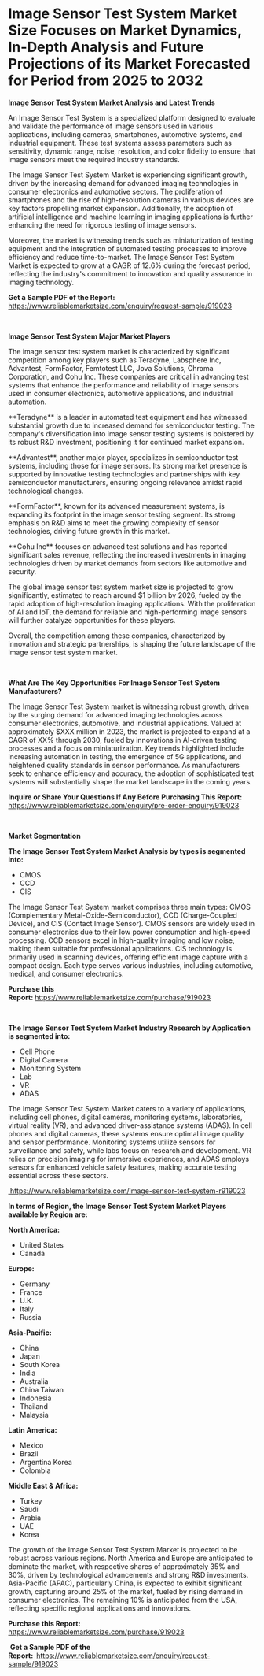 <p><h1>Image Sensor Test System Market Size Focuses on Market Dynamics, In-Depth Analysis and Future Projections of its Market Forecasted for Period from 2025 to 2032</h1></p><p><strong>Image Sensor Test System Market Analysis and Latest Trends</strong></p>
<p><p>An Image Sensor Test System is a specialized platform designed to evaluate and validate the performance of image sensors used in various applications, including cameras, smartphones, automotive systems, and industrial equipment. These test systems assess parameters such as sensitivity, dynamic range, noise, resolution, and color fidelity to ensure that image sensors meet the required industry standards.</p><p>The Image Sensor Test System Market is experiencing significant growth, driven by the increasing demand for advanced imaging technologies in consumer electronics and automotive sectors. The proliferation of smartphones and the rise of high-resolution cameras in various devices are key factors propelling market expansion. Additionally, the adoption of artificial intelligence and machine learning in imaging applications is further enhancing the need for rigorous testing of image sensors.</p><p>Moreover, the market is witnessing trends such as miniaturization of testing equipment and the integration of automated testing processes to improve efficiency and reduce time-to-market. The Image Sensor Test System Market is expected to grow at a CAGR of 12.6% during the forecast period, reflecting the industry's commitment to innovation and quality assurance in imaging technology.</p></p>
<p><strong>Get a Sample PDF of the Report:&nbsp;</strong> <a href="https://www.reliablemarketsize.com/enquiry/request-sample/919023?utm_campaign=1898&utm_medium=2&utm_source=Github&utm_content=ia&utm_term=18042025&utm_id=image-sensor-test-system">https://www.reliablemarketsize.com/enquiry/request-sample/919023</a></p>
<p>&nbsp;</p>
<p><strong>Image Sensor Test System Major Market Players</strong></p>
<p><p>The image sensor test system market is characterized by significant competition among key players such as Teradyne, Labsphere Inc, Advantest, FormFactor, Femtotest LLC, Jova Solutions, Chroma Corporation, and Cohu Inc. These companies are critical in advancing test systems that enhance the performance and reliability of image sensors used in consumer electronics, automotive applications, and industrial automation.</p><p>**Teradyne** is a leader in automated test equipment and has witnessed substantial growth due to increased demand for semiconductor testing. The company's diversification into image sensor testing systems is bolstered by its robust R&D investment, positioning it for continued market expansion.</p><p>**Advantest**, another major player, specializes in semiconductor test systems, including those for image sensors. Its strong market presence is supported by innovative testing technologies and partnerships with key semiconductor manufacturers, ensuring ongoing relevance amidst rapid technological changes.</p><p>**FormFactor**, known for its advanced measurement systems, is expanding its footprint in the image sensor testing segment. Its strong emphasis on R&D aims to meet the growing complexity of sensor technologies, driving future growth in this market.</p><p>**Cohu Inc** focuses on advanced test solutions and has reported significant sales revenue, reflecting the increased investments in imaging technologies driven by market demands from sectors like automotive and security.</p><p>The global image sensor test system market size is projected to grow significantly, estimated to reach around $1 billion by 2026, fueled by the rapid adoption of high-resolution imaging applications. With the proliferation of AI and IoT, the demand for reliable and high-performing image sensors will further catalyze opportunities for these players. </p><p>Overall, the competition among these companies, characterized by innovation and strategic partnerships, is shaping the future landscape of the image sensor test system market.</p></p>
<p>&nbsp;</p>
<p><strong>What Are The Key Opportunities For Image Sensor Test System Manufacturers?</strong></p>
<p><p>The Image Sensor Test System market is witnessing robust growth, driven by the surging demand for advanced imaging technologies across consumer electronics, automotive, and industrial applications. Valued at approximately $XXX million in 2023, the market is projected to expand at a CAGR of XX% through 2030, fueled by innovations in AI-driven testing processes and a focus on miniaturization. Key trends highlighted include increasing automation in testing, the emergence of 5G applications, and heightened quality standards in sensor performance. As manufacturers seek to enhance efficiency and accuracy, the adoption of sophisticated test systems will substantially shape the market landscape in the coming years.</p></p>
<p><strong>Inquire or Share Your Questions If Any Before Purchasing This Report:</strong> <a href="https://www.reliablemarketsize.com/enquiry/pre-order-enquiry/919023?utm_campaign=1898&utm_medium=2&utm_source=Github&utm_content=ia&utm_term=18042025&utm_id=image-sensor-test-system">https://www.reliablemarketsize.com/enquiry/pre-order-enquiry/919023</a></p>
<p>&nbsp;</p>
<p><strong>Market Segmentation</strong></p>
<p><strong>The Image Sensor Test System Market Analysis by types is segmented into:</strong></p>
<p><ul><li>CMOS</li><li>CCD</li><li>CIS</li></ul></p>
<p><p>The Image Sensor Test System market comprises three main types: CMOS (Complementary Metal-Oxide-Semiconductor), CCD (Charge-Coupled Device), and CIS (Contact Image Sensor). CMOS sensors are widely used in consumer electronics due to their low power consumption and high-speed processing. CCD sensors excel in high-quality imaging and low noise, making them suitable for professional applications. CIS technology is primarily used in scanning devices, offering efficient image capture with a compact design. Each type serves various industries, including automotive, medical, and consumer electronics.</p></p>
<p><strong>Purchase this Report:&nbsp;</strong><a href="https://www.reliablemarketsize.com/purchase/919023?utm_campaign=1898&utm_medium=2&utm_source=Github&utm_content=ia&utm_term=18042025&utm_id=image-sensor-test-system">https://www.reliablemarketsize.com/purchase/919023</a></p>
<p>&nbsp;</p>
<p><strong>The Image Sensor Test System Market Industry Research by Application is segmented into:</strong></p>
<p><ul><li>Cell Phone</li><li>Digital Camera</li><li>Monitoring System</li><li>Lab</li><li>VR</li><li>ADAS</li></ul></p>
<p><p>The Image Sensor Test System Market caters to a variety of applications, including cell phones, digital cameras, monitoring systems, laboratories, virtual reality (VR), and advanced driver-assistance systems (ADAS). In cell phones and digital cameras, these systems ensure optimal image quality and sensor performance. Monitoring systems utilize sensors for surveillance and safety, while labs focus on research and development. VR relies on precision imaging for immersive experiences, and ADAS employs sensors for enhanced vehicle safety features, making accurate testing essential across these sectors.</p></p>
<p><a href="https://www.reliablemarketsize.com/image-sensor-test-system-r919023?utm_campaign=1898&utm_medium=2&utm_source=Github&utm_content=ia&utm_term=18042025&utm_id=image-sensor-test-system">&nbsp;https://www.reliablemarketsize.com/image-sensor-test-system-r919023</a></p>
<p><strong>In terms of Region, the Image Sensor Test System Market Players available by Region are:</strong></p>
<p>
    <p> <strong> North America: </strong>
        <ul>
            <li>United States</li>
            <li>Canada</li>
        </ul>
        </p> 
    <p> <strong> Europe: </strong>
        <ul>
            <li>Germany</li>
            <li>France</li>
            <li>U.K.</li>
            <li>Italy</li>
            <li>Russia</li>
        </ul>
        </p> 
    <p> <strong> Asia-Pacific: </strong>
        <ul>
            <li>China</li>
            <li>Japan</li>
            <li>South Korea</li>
            <li>India</li>
            <li>Australia</li>
            <li>China Taiwan</li>
            <li>Indonesia</li>
            <li>Thailand</li>
            <li>Malaysia</li>
        </ul>
        </p> 
    <p> <strong> Latin America: </strong>
        <ul>
            <li>Mexico</li>
            <li>Brazil</li>
            <li>Argentina Korea</li>
            <li>Colombia</li>
        </ul>
        </p> 
    <p> <strong> Middle East & Africa: </strong>
        <ul>
            <li>Turkey</li>
            <li>Saudi</li>
            <li>Arabia</li>
            <li>UAE</li>
            <li>Korea</li>
        </ul>
    </p>
    </p>
<p><p>The growth of the Image Sensor Test System Market is projected to be robust across various regions. North America and Europe are anticipated to dominate the market, with respective shares of approximately 35% and 30%, driven by technological advancements and strong R&D investments. Asia-Pacific (APAC), particularly China, is expected to exhibit significant growth, capturing around 25% of the market, fueled by rising demand in consumer electronics. The remaining 10% is anticipated from the USA, reflecting specific regional applications and innovations.</p></p>
<p><strong>Purchase this Report: </strong><a href="https://www.reliablemarketsize.com/purchase/919023?utm_campaign=1898&utm_medium=2&utm_source=Github&utm_content=ia&utm_term=18042025&utm_id=image-sensor-test-system">https://www.reliablemarketsize.com/purchase/919023</a></p>
<p>&nbsp;<strong>Get a Sample PDF of the Report:&nbsp;&nbsp;</strong><a href="https://www.reliablemarketsize.com/enquiry/request-sample/919023?utm_campaign=1898&utm_medium=2&utm_source=Github&utm_content=ia&utm_term=18042025&utm_id=image-sensor-test-system">https://www.reliablemarketsize.com/enquiry/request-sample/919023</a></p>
<p><strong></strong></p>
<p><p></p><p></p><p></p></p>